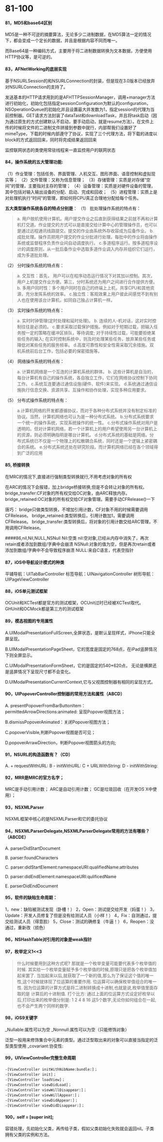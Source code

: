 # 81-100
#### 81，MD5和base64区别

MD5是一种不可逆的摘要算法，无论多少二进制数据，在MD5算法一定的情况下，都会变成一个定长的数据，并且是根据内容不同而唯一。

而Base64是一种编码方式，主要用于将二进制数据转换为文本数据，方便使用HTTP协议等，是可逆的。

#### 83，AFNetWorking的底层实现

基于NSURLSession的和NSURLConnection的封装，但是现在3.0版本已经放弃对NSURLConnection的支持了。

发送基本的HTTP请求用到的是AFHTTPSessionManager，调用+manager方法进行初始化，初始化包括指定sessionConfiguration为默认的configuration，NSOperationQueue的初始化并且设置最大并发数为1，指定session的代理为当前控制器。GET请求方法封装了dataTast和downloadTask，并且将task启动（因为通过原生的方式创建默认不启动，要手动启动，就是resume方法）。在文件上传的时候将文件的二进制文件拼接到参数中就行，内部帮我们设置好了mimeType，下载的时候内部遵守了协议，实现了三个代理方法，将下载的进度以block的方式返回回来，同时将完成结果返回回来

监控联网状态的类使用常驻线程来一直监控用户的联网状态


#### 84，操作系统的五大管理功能:

（1）作业管理：包括任务、界面管理、人机交互、图形界面、语音控制和虚拟现实等；
（2）文件管理：又称为信息管理；
（3）存储管理：实质是对存储“空间”的管理，主要指对主存的管理；
（4）设备管理：实质是对硬件设备的管理，其中包括对输入输出设备的分配、启动、完成和回收；
（5）进程管理：实质上是对处理机执行“时间”的管理，即如何将CPU真正合理地分配给每个任务。

**五大类型操作系统各自的特点分别是**：
（1） 批处理操作系统的特点有：

>a. 用户脱机使用计算机。用户提交作业之后直到获得结果之前就不再和计算机打交道。作业提交的方式可以是直接交给计算中心的管理操作员，也可以是通过远程通讯线路提交。提交的作业由系统外存收容成为后备作业。
b.成批处理。操作员把用户提交的作业分批进行处理。每批中的作业将由操作系统或监督程序负责作业间自动调度执行。
c.多道程序运行。按多道程序设计的调度原则，从一批后备作业中选取多道作业调入内存并组织它们运行，成为多道批处理。

（2） 分时操作系统的特点有：

>a. 交互性：首先， 用户可以在程序动态运行情况下对其加以控制。其次，用户上机提交作业方便。第三，分时系统还为用户之间进行合作提供方便。
b. 多用户同时性：多个用户同时在自己的终端上上机，共享CPU和其他资源，充分发挥系统的效率。
c.独立性：客观效果上用户彼此间感觉不到有别人也在使用该台计算机，如同自己独占计算机一样。

（3） 实时操作系统的特点有：

>a. 实时时钟管理(定时处理和延时处理)。
b. 连续的人-机对话，这对实时控制往往是必须的。
c.要求采取过载保护措施。例如对于短期过载，把输入任务按一定的策略在缓冲区排队，等待调度; 对于持续性过载，可能要拒绝某些任务的输入; 在实时控制系统中，则及时处理某些任务，放弃某些任务或降低对某些任务的服务频率。
d.高度可靠性和安全性需采取冗余措施。双机系统前后台工作，包括必要的保密措施等。

（4） 网络操作系统的特点有：

>a. 计算机网络是一个互连的计算机系统的群体。
b. 这些计算机是自治的，每台计算机有自己的操作系统，各自独立工作，它们在网络协议控制下协同工作。
c.系统互连要通过通信设施(硬件、软件)来实现。
d.系统通过通信设施执行信息交换、资源共享、互操作和协作处理，实现多种应用要求。

（5） 分布式操作系统的特点有：

>a.计算机网络的开发都遵循协议，而对于各种分布式系统并没有制定标准的协议。当然，计算机网络也可认为是一种分布式系统。
b.分布式系统要求一个统一的操作系统，实现系统操作的统一性。
c.分布式操作系统对用户是透明的。但对计算机网络，若一个计算机上的用户希望使用另一台计算机上的资源，则必须明确指明是哪台计算机。
d.分布式系统的基础是网络。分布式系统已不仅是一个物理上的松散耦合系统，同时还是一个逻辑上紧密耦合的系统。
e.分布式系统还处在研究阶段。而计算机网络已经在各个领域得到广泛的应用

#### 85, 桥接转换

在MRC的情况下,直接进行强制类型转换就行,不用考虑对象的所有权

在ARC的情况下会报错，加上bridge桥接转换,但是不会转让对象的所有权。bridge_transfer:CF对象的所有权交给OC对象，由ARC释放内存。bridge_retained:OC对象的所有权交给CF对象管理。需要手动CFRelease()一下

唐巧： bridge只做类型转换，不增加引用计数，CF对象不用的时候需要调用CFRelease。
bridge_retained:类型转换后，引用计数加1，需要调用CFRelease。 bridge_transfer:类型转换后，将对象的引用计数交给ARC管理，不用调用CFRelease。

####86,nil,Nil,NULL,NSNull
Nil:空类
nil:空对象,已经从内存中消失了，再次retain或者添加到数组/字典中会崩溃
NSNull:对象的值为空，但是再次retain或者添加到数组/字典中不会导致程序崩溃
NULL:来自C语言，代表空指针

#### 87，iOS中导航设计模式的种类

平铺导航：UITabBarController
标签导航：UINavigationController
树形导航：UIPageViewController

#### 88，iOS单元测试框架

OCUnit和XCTest都是官方的测试框架，OCUnit过时已经被XCTest取代。
GHUnit和OCMock都是第三方的测试框架

#### 89，模态视图的专用属性

A.UIModalPresentationFullScreen,全屏状态，是默认呈现样式，iPhone只能全屏呈现。

B.UIModalPresentationPageSheet，它的宽度是固定的768点，在iPad竖屏情况下则全屏显示。

C.UIModalPresentationFormSheet，它的是固定的540*620点，
无论是横屏还是竖屏情况下呈现尺寸都不会变化。

D.UIModalPresentationCurrentContext,它与父视图控制器有相同的呈现方式。

#### 90，UIPopoverController控制器的常用方法和属性（ABCD）

A. presentPopoverFromBarButtonItem：permittedArrowDirections:animated: 呈现Popover视图方法；

B.dismissPopoverAnimated：关闭Popover视图方法；

C.popoverVisible,判断Popover视图是否可见；

D.popoverArrawDirection，判断Popover视图箭头的方向;

#### 91，NSURL的构造函数有？（CD）

A. + requestWithURL:
B - initWithURL:
C + URLWithString:
D - initWithString:

#### 92，MRR是MRC的官方名字；

MRC是手动引用计数；
ARC是自动引用计数；
GC是垃圾回收（在开发OS X中使用）；

#### 93，NSXMLParser

NSXML框架中核心的是NSXMLParser和它的委托协议

#### 94，NSXMLParserDelegate,NSXMLParserDelegate常用的方法有哪些？（ABCDE）

A. parserDidStartDocument

B. parser:foundCharacters

C. parser:didStartElement:namespaceURI:qualifiedName:attributes

D. parser:didEndElement:namespaceURI:qulificedName

E. parserDidEndDocument

#### 95，软件的缺陷生命周期：

1，new：缺陷被测试发现（卧槽！）
2，Open：测试提交给开发（妈蛋！）
3，Update：开发人员修复了但是没有给测试人员（小样！）
4，Fix：自测通过，提交给测试人员（得意脸）
5，Close：测试的确修复（牛逼！）
6，Reopen：没通过，重新改（损色）

#### 96，NSHashTable对引用的对象是weak指针

#### 97，枚举定义1<<3

>什么时候要用到这种方式呢? 那就是一个枚举变量可能要代表多个枚举值的时候. 其实给一个枚举变量赋予多个枚举值的时候,原理只是把各个枚举值加起来罢了. 当加起来以后,就获取了一个新的值,那么为了保证这个值的唯一性,这个时候就体现了位运算的重要作用. 位运算可以确保枚举值组合的唯一性. 因为位运算的计算方式是将二进制转换成十进制,也就是说,枚举值里面存取的是 计算后的十进制值. 打个比方: 通过上面的位运算方式设定好枚举以后,打印出来的枚举值分别是: 1 2 4 8 16 这5个数字,无论你如何组合在一起,也不会产生两个同样的数字.

#### 98，iOS9关键字

_Nullable:属性可以为空
_Nonnull:属性可以为空（只能修饰对象）

泛型一般用来修饰集合中元素的类型。通过泛型取出来的对象可以直接当指定的泛型类型使用
_covariant:协变性:

#### 99，UIViewController完整生命周期

```
-[ViewController initWithNibName:bundle:]；
-[ViewController init]；
-[ViewController loadView]；
-[ViewController viewDidLoad]；
-[ViewController viewWillDisappear:]；
-[ViewController viewWillAppear:]；
-[ViewController viewDidAppear:]；
-[ViewController viewDidDisappear:]；
```

#### 100，self = [super init];

容错处理，先初始化父类，再传给子类，假如父类初始化失败就会返回nil。子类拥有父类的实例和方法。
